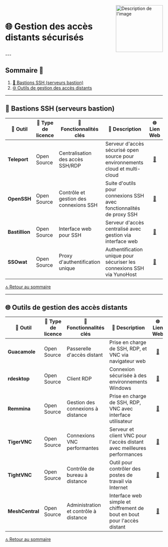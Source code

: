 <div style="display: flex; align-items: center; justify-content: space-between;">
  <h1>🌐 Gestion des accès distants sécurisés</h1>
  <img src="img/switchtoopen1.png" alt="Description de l'image" width="150" height="150">
</div>
---

## Sommaire 📖 <a id="sommaire"></a>
1. [🔑 Bastions SSH (serveurs bastion)](#bastion-ssh)
2. [🌐 Outils de gestion des accès distants](#outils-gestion-acces-distants)

---

## 🔑 Bastions SSH (serveurs bastion) <a id="bastion-ssh"></a>

| 🌟 **Outil** | 🔑 **Type de licence** | 🚀 **Fonctionnalités clés** | 📝 **Description** | 🌐 **Lien Web** |
|---|---|---|---|---|
| **Teleport** | Open Source | Centralisation des accès SSH/RDP | Serveur d'accès sécurisé open source pour environnements cloud et multi-cloud | <div align="center"><a href="https://goteleport.com/">🔗</a></div> |
| **OpenSSH** | Open Source | Contrôle et gestion des connexions SSH | Suite d'outils pour connexions SSH avec fonctionnalités de proxy SSH | <div align="center"><a href="https://www.openssh.com/">🔗</a></div> |
| **Bastillion** | Open Source | Interface web pour SSH | Serveur d'accès centralisé avec gestion via interface web | <div align="center"><a href="http://www.bastillion.io/">🔗</a></div> |
| **SSOwat** | Open Source | Proxy d'authentification unique | Authentification unique pour sécuriser les connexions SSH via YunoHost | <div align="center"><a href="https://github.com/YunoHost/SSOwat">🔗</a></div> |

[🔝 Retour au sommaire](#sommaire)

---

## 🌐 Outils de gestion des accès distants <a id="outils-gestion-acces-distants"></a>

| 🌟 **Outil** | 🔑 **Type de licence** | 🚀 **Fonctionnalités clés** | 📝 **Description** | 🌐 **Lien Web** |
|---|---|---|---|---|
| **Guacamole** | Open Source | Passerelle d'accès distant | Prise en charge de SSH, RDP, et VNC via navigateur web | <div align="center"><a href="https://guacamole.apache.org/">🔗</a></div> |
| **rdesktop** | Open Source | Client RDP | Connexion sécurisée à des environnements Windows | <div align="center"><a href="https://www.rdesktop.org/">🔗</a></div> |
| **Remmina** | Open Source | Gestion des connexions à distance | Prise en charge de SSH, RDP, VNC avec interface utilisateur | <div align="center"><a href="https://remmina.org/">🔗</a></div> |
| **TigerVNC** | Open Source | Connexions VNC performantes | Serveur et client VNC pour l'accès distant avec meilleures performances | <div align="center"><a href="https://tigervnc.org/">🔗</a></div> |
| **TightVNC** | Open Source | Contrôle de bureau à distance | Outil pour contrôler des postes de travail via Internet | <div align="center"><a href="https://www.tightvnc.com/">🔗</a></div> |
| **MeshCentral** | Open Source | Administration et contrôle à distance | Interface web simple et chiffrement de bout en bout pour l'accès distant | <div align="center"><a href="https://meshcentral.com/">🔗</a></div> |

[🔝 Retour au sommaire](#sommaire)